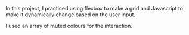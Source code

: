 In this project, I practiced using flexbox to make a grid and Javascript to make it dynamically change based on the user input.

I used an array of muted colours for the interaction.